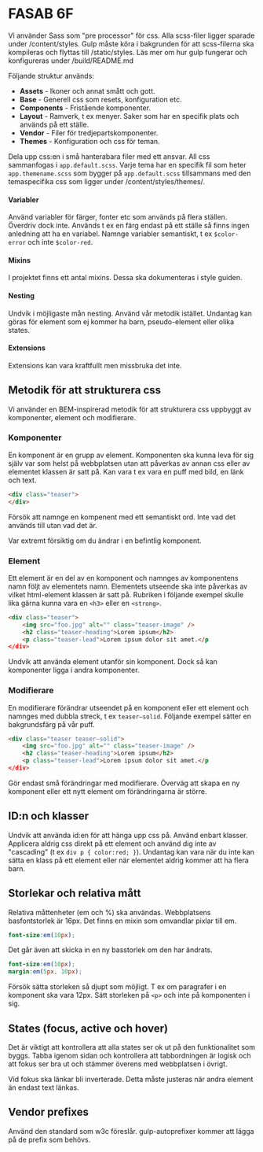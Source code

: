 # FASAB 6F
Vi använder Sass som "pre processor" för css. Alla scss-filer ligger sparade under /content/styles. Gulp måste köra i bakgrunden för att scss-filerna ska kompileras och flyttas till /static/styles. Läs mer om hur gulp fungerar och konfigureras under /build/README.md

Följande struktur används:
- **Assets** - Ikoner och annat smått och gott.
- **Base** - Generell css som resets, konfiguration etc.
- **Components** - Fristående komponenter.
- **Layout** - Ramverk, t ex menyer. Saker som har en specifik plats och används på ett ställe.
- **Vendor** - Filer för tredjepartskomponenter.
- **Themes** - Konfiguration och css för teman.

Dela upp css:en i små hanterabara filer med ett ansvar. All css sammanfogas i `app.default.scss`. Varje tema har en specifik fil som heter `app.themename.scss` som bygger på `app.default.scss` tillsammans med den temaspecifika css som ligger under /content/styles/themes/.

#### Variabler
Använd variabler för färger, fonter etc som används på flera ställen. Överdriv dock inte. Används t ex en färg endast på ett ställe så finns ingen anledning att ha en variabel. Namnge variabler semantiskt, t ex `$color-error` och inte `$color-red`.

#### Mixins
I projektet finns ett antal mixins. Dessa ska dokumenteras i style guiden.

#### Nesting
Undvik i möjligaste mån nesting. Använd vår metodik istället. Undantag kan göras för element som ej kommer ha barn, pseudo-element eller olika states.

#### Extensions
Extensions kan vara kraftfullt men missbruka det inte.


## Metodik för att strukturera css
Vi använder en BEM-inspirerad metodik för att strukturera css uppbyggt av komponenter, element och modifierare.

### Komponenter
En komponent är en grupp av element. Komponenten ska kunna leva för sig själv var som helst på webbplatsen utan att påverkas av annan css eller av elementet klassen är satt på. Kan vara t ex vara en puff med bild, en länk och text.
```html
<div class="teaser">
</div>
```
Försök att namnge en kompenent med ett semantiskt ord. Inte vad det används till utan vad det är.

Var extremt försiktig om du ändrar i en befintlig komponent.

### Element
Ett element är en del av en komponent och namnges av komponentens namn följt av elementets namn. Elementets utseende ska inte påverkas av vilket html-element klassen är satt på. Rubriken i följande exempel skulle lika gärna kunna vara en `<h3>` eller en `<strong>`.
```html
<div class="teaser">
	<img src="foo.jpg" alt="" class="teaser-image" />
	<h2 class="teaser-heading">Lorem ipsum</h2>
	<p class="teaser-lead">Lorem ipsum dolor sit amet.</p
</div>
```
Undvik att använda element utanför sin komponent. Dock så kan komponenter ligga i andra komponenter.

### Modifierare
En modifierare förändrar utseendet på en komponent eller ett element och namnges med dubbla streck, t ex `teaser—solid`. Följande exempel sätter en bakgrundsfärg på vår puff. 
```html
<div class="teaser teaser—solid">
	<img src="foo.jpg" alt="" class="teaser-image" />
	<h2 class="teaser-heading">Lorem ipsum</h2>
	<p class="teaser-lead">Lorem ipsum dolor sit amet.</p
</div>
```
Gör endast små förändringar med modifierare. Överväg att skapa en ny komponent eller ett nytt element om förändringarna är större.

## ID:n och klasser
Undvik att använda id:en för att hänga upp css på. Använd enbart klasser. Applicera aldrig css direkt på ett element och använd dig inte av "cascading" (t ex `div p { color:red; }`). Undantag kan vara när du inte kan sätta en klass på ett element eller när elementet aldrig kommer att ha flera barn.

## Storlekar och relativa mått
Relativa måttenheter (em och %) ska användas. Webbplatsens basfontstorlek är 16px. Det finns en mixin som omvandlar pixlar till em.
```scss
font-size:em(10px);
```
Det går även att skicka in en ny basstorlek om den har ändrats.
```scss
font-size:em(10px);
margin:em(5px, 10px);
```
Försök sätta storleken så djupt som möjligt. T ex om paragrafer i en komponent ska vara 12px. Sätt storleken på `<p>` och inte på komponenten i sig.

## States (focus, active och hover)
Det är viktigt att kontrollera att alla states ser ok ut på den funktionalitet som byggs. Tabba igenom sidan och kontrollera att tabbordningen är logisk och att fokus ser bra ut och stämmer överens med webbplatsen i övrigt.

Vid fokus ska länkar bli inverterade. Detta måste justeras när andra element än endast text länkas. 

## Vendor prefixes
Använd den standard som w3c föreslår. gulp-autoprefixer kommer att lägga på de prefix som behövs.